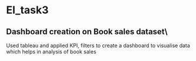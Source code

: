 # El_task3
## Dashboard creation on Book sales dataset\
Used tableau and applied KPI, filters to create a dashboard to visualise data\
which helps in analysis of book sales

